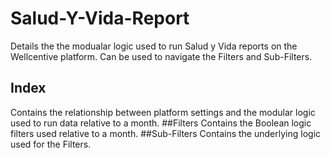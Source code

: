 # Salud-Y-Vida-Report
Details the the modualar logic used to run Salud y Vida reports on the Wellcentive platform. Can be used to navigate the Filters and Sub-Filters.
## Index
Contains the relationship between platform settings and the modular logic used to run data relative to a month.
##Filters
Contains the Boolean logic filters used relative to a month.
##Sub-Filters
Contains the underlying logic used for the Filters.
